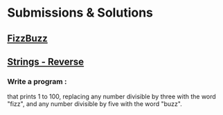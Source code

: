 <!-- title -->

# Submissions & Solutions

  ## [FizzBuzz](fizzbuzz)
  
  ## [Strings - Reverse](strings-reverse)
  ### Write a program :
  that prints 1 to 100, replacing any number divisible by three with the word "fizz", and any number divisible by five with the word "buzz".
